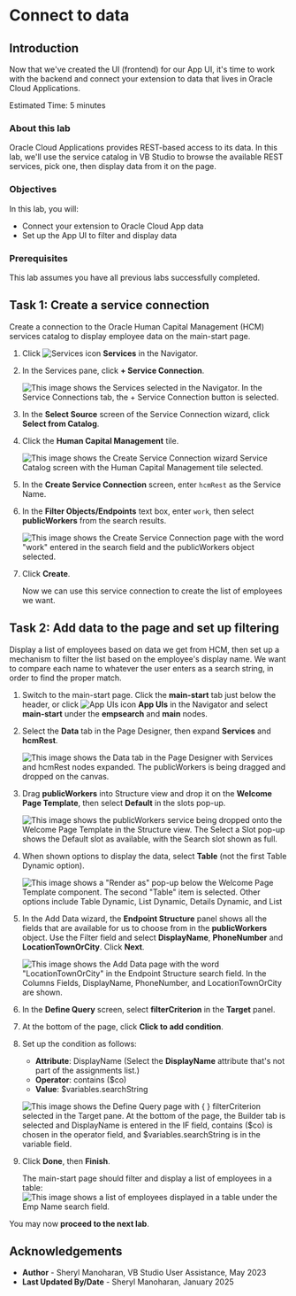 # Connect to data

## Introduction

Now that we've created the UI (frontend) for our App UI, it's time to work with the backend and connect your extension to data that lives in Oracle Cloud Applications.

Estimated Time: 5 minutes

### About this lab

Oracle Cloud Applications provides REST-based access to its data. In this lab, we'll use the service catalog in VB Studio to browse the available REST services, pick one, then display data from it on the page.

### Objectives

In this lab, you will:

* Connect your extension to Oracle Cloud App data
* Set up the App UI to filter and display data

### Prerequisites

This lab assumes you have all previous labs successfully completed.

## Task 1: Create a service connection

Create a connection to the Oracle Human Capital Management (HCM) services catalog to display employee data on the main-start page.

1. Click ![Services icon](images/icon-services.png) **Services** in the Navigator.

2. In the Services pane, click **+ Service Connection**.

    ![This image shows the Services selected in the Navigator. In the Service Connections tab, the + Service Connection button is selected.](images/services-create-service-connection.png)

3. In the **Select Source** screen of the Service Connection wizard, click **Select from Catalog**.

4. Click the **Human Capital Management** tile.

    ![This image shows the Create Service Connection wizard Service Catalog screen with the Human Capital Management tile selected.](images/hcm-tile.png)

5. In the **Create Service Connection** screen, enter `hcmRest` as the Service Name.

6. In the **Filter Objects/Endpoints** text box, enter `work`, then select **publicWorkers** from the search results.

    ![This image shows the Create Service Connection page with the word "work" entered in the search field and the publicWorkers object selected.](images/publicworkers.png)

7. Click **Create**.

    Now we can use this service connection to create the list of employees we want.

## Task 2: Add data to the page and set up filtering

Display a list of employees based on data we get from HCM, then set up a mechanism to filter the list based on the employee's display name. We want to compare each name to whatever the user enters as a search string, in order to find the proper match.

1. Switch to the main-start page. Click the **main-start** tab just below the header, or click ![App UIs icon](images/icon-appuis.png) **App UIs** in the Navigator and select **main-start** under the **empsearch** and **main** nodes.

2. Select the **Data** tab in the Page Designer, then expand **Services** and **hcmRest**.

    ![This image shows the Data tab in the Page Designer with Services and hcmRest nodes expanded. The publicWorkers is being dragged and dropped on the canvas.](images/publicworkers-datatab.png)

3. Drag **publicWorkers** into Structure view and drop it on the **Welcome Page Template**, then select **Default** in the slots pop-up.

    ![This image shows the publicWorkers service being dropped onto the Welcome Page Template in the Structure view. The Select a Slot pop-up shows the Default slot as available, with the Search slot shown as full.](images/welcome-page-template-default-slot.png)

4. When shown options to display the data, select **Table** (not the first Table Dynamic option).

    ![This image shows a "Render as" pop-up below the Welcome Page Template component. The second "Table" item is selected. Other options include Table Dynamic, List Dynamic, Details Dynamic, and List](images/render-as-list-selection.png)

5. In the Add Data wizard, the **Endpoint Structure** panel shows all the fields that are available for us to choose from in the **publicWorkers** object. Use the Filter field and select **DisplayName**, **PhoneNumber** and **LocationTownOrCity**. Click **Next**.

    ![This image shows the Add Data page with the word "LocationTownOrCity" in the Endpoint Structure search field. In the Columns Fields, DisplayName, PhoneNumber, and LocationTownOrCity are shown.](images/add-data-wizard-binddata.png)

6. In the **Define Query** screen, select **filterCriterion** in the **Target** panel.

7. At the bottom of the page, click **Click to add condition**.

8. Set up the condition as follows:

    * **Attribute**: DisplayName (Select the **DisplayName** attribute that's not part of the assignments list.)
    * **Operator**: contains ($co)
    * **Value**: $variables.searchString

    ![This image shows the Define Query page with { } filterCriterion selected in the Target pane. At the bottom of the page, the Builder tab is selected and DisplayName is entered in the IF field, contains ($co) is chosen in the operator field, and $variables.searchString is in the variable field.](images/add-data-wizard-definequery.png)

9. Click **Done**, then **Finish**.

    The main-start page should filter and display a list of employees in a table:
    ![This image shows a list of employees displayed in a table under the Emp Name search  field.](images/empdisplay.png)

You may now **proceed to the next lab**.

## Acknowledgements

* **Author** - Sheryl Manoharan, VB Studio User Assistance, May 2023
* **Last Updated By/Date** - Sheryl Manoharan, January 2025
